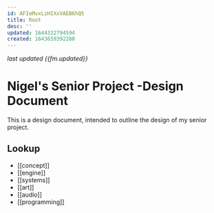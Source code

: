 ```yaml
---
id: AFIeMvxLzHIXxVAEB6hQ5
title: Root
desc: ''
updated: 1644332794594
created: 1643659392280
---
```

*last updated {{fm.updated}}*
# Nigel's Senior Project -Design Document

This is a design document, intended to outline the design of my senior project.

## Lookup

- [[concept]]
- [[engine]]
- [[systems]]
- [[art]]
- [[audio]]
- [[programming]]
